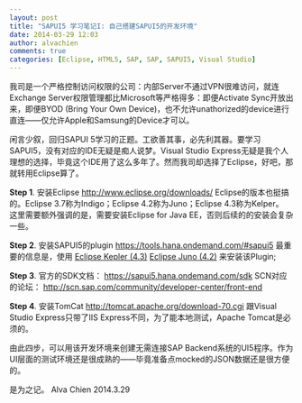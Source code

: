 ```yaml
---
layout: post
title: "SAPUI5 学习笔记I: 自己搭建SAPUI5的开发环境"
date: 2014-03-29 12:03
author: alvachien
comments: true
categories: [Eclipse, HTML5, SAP, SAP, SAPUI5, Visual Studio]
---
```

我司是一个严格控制访问权限的公司：内部Server不通过VPN很难访问，就连Exchange Server权限管理都比Microsoft等严格得多：即便Activate Sync开放出来，即便BYOD (Bring Your Own Device)，也不允许unathorized的device进行直连——仅允许Apple和Samsung的Device才可以。

闲言少叙，回归SAPUI 5学习的正题。工欲善其事，必先利其器。要学习SAPUI5，没有对应的IDE无疑是痴人说梦。Visual Studio Express无疑是我个人理想的选择，毕竟这个IDE用了这么多年了。然而我司却选择了Eclipse，好吧，那就转用Eclipse算了。

**Step 1**. 安装Eclipse
http://www.eclipse.org/downloads/
Eclipse的版本也挺搞的。Eclipse 3.7称为Indigo；Eclipse 4.2称为Juno；Eclipse 4.3称为Kelper。
这里需要额外强调的是，需要安装Eclipse for Java EE，否则后续的的安装会复杂一些。

**Step 2**. 安装SAPUI5的plugin
https://tools.hana.ondemand.com/#sapui5
最重要的信息是，使用 [Eclipse Kepler (4.3)](https://tools.hana.ondemand.com/kepler) [Eclipse Juno (4.2)](https://tools.hana.ondemand.com/juno) 来安装该Plugin;

**Step 3**. 官方的SDK文档： https://sapui5.hana.ondemand.com/sdk
SCN对应的论坛： http://scn.sap.com/community/developer-center/front-end

**Step 4**. 安装TomCat
http://tomcat.apache.org/download-70.cgi
跟Visual Studio Express只带了IIS Express不同，为了能本地测试，Apache Tomcat是必须的。

由此四步，可以用该开发环境来创建无需连接SAP Backend系统的UI5程序。作为UI层面的测试环境还是很成熟的——毕竟准备点mocked的JSON数据还是很方便的。

是为之记。
Alva Chien
2014.3.29

